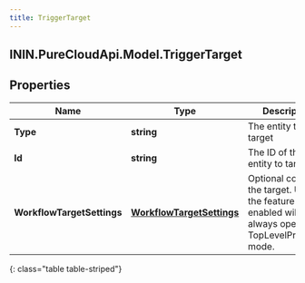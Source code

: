 ```yaml
---
title: TriggerTarget
---
```

## ININ.PureCloudApi.Model.TriggerTarget

## Properties

|Name | Type | Description | Notes|
|------------ | ------------- | ------------- | -------------|
| **Type** | **string** | The entity type to target | [optional] |
| **Id** | **string** | The ID of the entity to target | [optional] |
| **WorkflowTargetSettings** | [**WorkflowTargetSettings**](WorkflowTargetSettings.html) | Optional config for the target. Until the feature gets enabled will always operate in TopLevelPrimitives mode. | [optional] |
{: class="table table-striped"}


